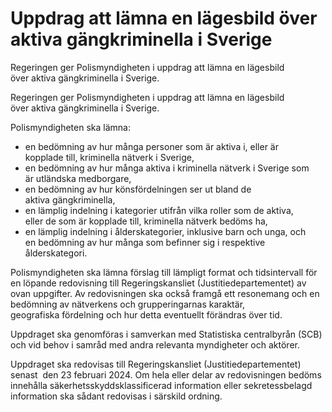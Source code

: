 # Uppdrag att lämna en lägesbild över aktiva gängkriminella i Sverige

Regeringen ger Polismyndigheten i uppdrag att lämna en lägesbild över aktiva gängkriminella i Sverige.

Regeringen ger Polismyndigheten i uppdrag att lämna en lägesbild över aktiva gängkriminella i Sverige.

Polismyndigheten ska lämna:

* en bedömning av hur många personer som är aktiva i, eller är kopplade till, kriminella nätverk i Sverige,
* en bedömning av hur många aktiva i kriminella nätverk i Sverige som är utländska medborgare,
* en bedömning av hur könsfördelningen ser ut bland de aktiva gängkriminella,
* en lämplig indelning i kategorier utifrån vilka roller som de aktiva, eller de som är kopplade till, kriminella nätverk bedöms ha,
* en lämplig indelning i ålderskategorier, inklusive barn och unga, och en bedömning av hur många som befinner sig i respektive ålderskategori.

Polismyndigheten ska lämna förslag till lämpligt format och tidsintervall för  en löpande redovisning till Regeringskansliet (Justitiedepartementet) av ovan uppgifter. Av redovisningen ska också framgå ett resonemang och en bedömning av nätverkens och grupperingarnas karaktär, geografiska fördelning och hur detta eventuellt förändras över tid.

Uppdraget ska genomföras i samverkan med Statistiska centralbyrån (SCB)  och vid behov i samråd med andra relevanta myndigheter och aktörer.

Uppdraget ska redovisas till Regeringskansliet (Justitiedepartementet) senast  den 23 februari 2024. Om hela eller delar av redovisningen bedöms innehålla säkerhetsskyddsklassificerad information eller sekretessbelagd information ska sådant redovisas i särskild ordning.
